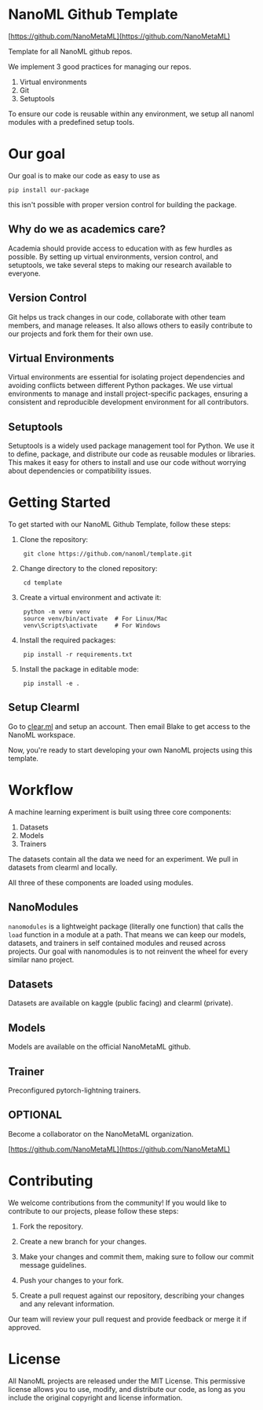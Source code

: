 # NanoML Github Template

[https://github.com/NanoMetaML](https://github.com/NanoMetaML)

Template for all NanoML github repos. 



We implement 3 good practices for managing our repos.

1. Virtual environments
2. Git
3. Setuptools

To ensure our code is reusable within any environment, we setup all nanoml modules with a predefined setup tools.

# Our goal

Our goal is to make our code as easy to use as

    pip install our-package

this isn't possible with proper version control for building the package.


## Why do we as academics care?

Academia should provide access to education with as few hurdles as possible. By setting up virtual environments, version control, and setuptools, we take several steps to making our research available to everyone.

## Version Control

Git helps us track changes in our code, collaborate with other team members, and manage releases. It also allows others to easily contribute to our projects and fork them for their own use.

## Virtual Environments

Virtual environments are essential for isolating project dependencies and avoiding conflicts between different Python packages. We use virtual environments to manage and install project-specific packages, ensuring a consistent and reproducible development environment for all contributors.

## Setuptools

Setuptools is a widely used package management tool for Python. We use it to define, package, and distribute our code as reusable modules or libraries. This makes it easy for others to install and use our code without worrying about dependencies or compatibility issues.

# Getting Started

To get started with our NanoML Github Template, follow these steps:

1. Clone the repository:

        git clone https://github.com/nanoml/template.git

2. Change directory to the cloned repository:

        cd template

3. Create a virtual environment and activate it:


        python -m venv venv
        source venv/bin/activate  # For Linux/Mac
        venv\Scripts\activate     # For Windows

4. Install the required packages:

        pip install -r requirements.txt

5. Install the package in editable mode:

        pip install -e .

## Setup Clearml

Go to [clear.ml](https:\\clear.ml) and setup an account. Then email Blake to get access to the NanoML workspace.  

Now, you're ready to start developing your own NanoML projects using this template.

# Workflow

 A machine learning experiment is built using three core components: 

 1. Datasets
 2. Models
 3. Trainers

The datasets contain all the data we need for an experiment. We pull in datasets from clearml and locally.

All three of these components are loaded using modules.

## NanoModules

`nanomodules` is a lightweight package (literally one function) that calls the `load` function in a module at a path. That means we can keep our models, datasets, and trainers in self contained modules and reused across projects. Our goal with nanomodules is to not reinvent the wheel for every similar nano project.

## Datasets

Datasets are available on kaggle (public facing) and clearml (private). 

## Models 

Models are available on the official NanoMetaML github. 

## Trainer

Preconfigured pytorch-lightning trainers.


## OPTIONAL

Become a collaborator on the NanoMetaML organization.

[https://github.com/NanoMetaML](https://github.com/NanoMetaML)

# Contributing

We welcome contributions from the community! If you would like to contribute to our projects, please follow these steps:

1. Fork the repository.

2. Create a new branch for your changes.

3. Make your changes and commit them, making sure to follow our commit message guidelines.

4. Push your changes to your fork.

5. Create a pull request against our repository, describing your changes and any relevant information.

Our team will review your pull request and provide feedback or merge it if approved.
# License

All NanoML projects are released under the MIT License. This permissive license allows you to use, modify, and distribute our code, as long as you include the original copyright and license information.
